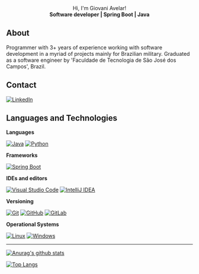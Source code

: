 <div align="center">
Hi, I'm Giovani Avelar!
</div>

<div align="center">
  <strong>Software developer | Spring Boot | Java</strong>
</div>

## About

Programmer with 3+ years of experience working with software development in a myriad of projects mainly for Brazilian military. Graduated as a software engineer by 'Faculdade de Tecnologia de São José dos Campos', Brazil.

## Contact

[![LinkedIn](https://img.shields.io/static/v1?label=LinkedIn&message=%20&color=blue&logo=LinkedIn&style=flat-square&logoColor=white)](https://www.linkedin.com/in/giovani-avelar/?locale=en_US)

## Languages and Technologies

**Languages**

[![Java](https://img.shields.io/badge/-Java-red?style=flat-square&logo=java&link=https://github.com/geovannyAvelar)](https://github.com/geovannyAvelar) [![Python](https://img.shields.io/badge/-Python-yellow?style=flat-square&logo=python&link=https://github.com/geovannyAvelar)](https://github.com/geovannyAvelar)

**Frameworks**

[![Spring Boot](https://img.shields.io/badge/-Spring%20Boot-ededed?style=flat-square&logo=spring-boot&link=https://github.com/geovannyAvelar)](https://github.com/geovannyAvelar)

**IDEs and editors**

[![Visual Studio Code](https://img.shields.io/badge/-Visual%20Studio%20Code-007ACC?style=flat-square&logo=VisualStudioCode&link=https://github.com/geovannyAvelar)](https://github.com/geovannyAvelar) [![IntelliJ IDEA](https://img.shields.io/badge/-IntelliJ%20IDEA-5848f4?style=flat-square&logo=intellijidea&link=https://github.com/geovannyAvelar)](https://github.com/geovannyAvelar)

**Versioning**

[![Git](https://img.shields.io/badge/-Git-black?style=flat-square&logo=git&link=https://github.com/geovannyAvelar)](https://github.com/geovannyAvelar) [![GitHub](https://img.shields.io/badge/-GitHub-181717?style=flat-square&logo=github&link=https://github.com/geovannyAvelar)](https://github.com/geovannyAvelar) [![GitLab](https://img.shields.io/badge/-GitLab-181717?style=flat-square&logo=gitlab&link=https://github.com/geovannyAvelar)](https://github.com/geovannyAvelar)

**Operational Systems**

[![Linux](https://img.shields.io/badge/-Linux-333333?style=flat-square&logo=Linux&link=https://github.com/geovannyAvelar)](https://github.com/geovannyAvelar) [![Windows](https://img.shields.io/badge/-Windows-0078D6?style=flat-square&logo=Windows&link=https://github.com/geovannyAvelar)](https://github.com/geovannyAvelar)

--------------------------------------------------------------------------------------------------------------------------------------------------------------------------

[![Anurag's github stats](https://github-readme-stats.vercel.app/api?username=geovannyAvelar&theme=monokai&show_icons=true)](https://github.com/geovannyAvelar/github-readme-stats)

[![Top Langs](https://github-readme-stats.vercel.app/api/top-langs/?username=geovannyAvelar&layout=compact&theme=monokai)](https://github.com/geovannyAvelar/github-readme-stats)
